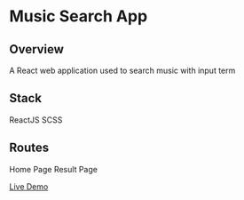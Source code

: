 # Music Search App

## Overview

A React web application used to search music with input term

## Stack
ReactJS
SCSS

## Routes
Home Page
Result Page

[Live Demo](https://music-search-assessment.vercel.app/)
